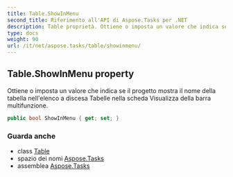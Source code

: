```yaml
---
title: Table.ShowInMenu
second_title: Riferimento all'API di Aspose.Tasks per .NET
description: Table proprietà. Ottiene o imposta un valore che indica se il progetto mostra il nome della tabella nellelenco a discesa Tabelle nella scheda Visualizza della barra multifunzione.
type: docs
weight: 90
url: /it/net/aspose.tasks/table/showinmenu/
---
```

## Table.ShowInMenu property

Ottiene o imposta un valore che indica se il progetto mostra il nome della tabella nell'elenco a discesa Tabelle nella scheda Visualizza della barra multifunzione.

```csharp
public bool ShowInMenu { get; set; }
```

### Guarda anche

* class [Table](../)
* spazio dei nomi [Aspose.Tasks](../../table/)
* assemblea [Aspose.Tasks](../../../)


